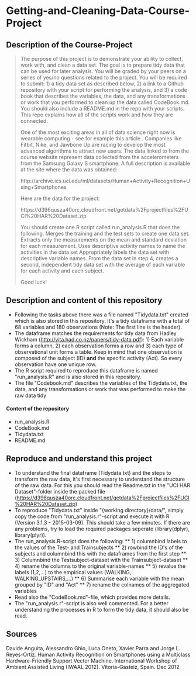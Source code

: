 # Getting-and-Cleaning-Data-Course-Project 
## Description of the Course-Project
<blockquote>
<p>The purpose of this project is to demonstrate your ability to collect, work with, and clean a data set. The goal is to prepare tidy data that can be used for later analysis. You will be graded by your peers on a series of yes/no questions related to the project. You will be required to submit: 1) a tidy data set as described below, 2) a link to a Github repository with your script for performing the analysis, and 3) a code book that describes the variables, the data, and any transformations or work that you performed to clean up the data called CodeBook.md. You should also include a README.md in the repo with your scripts. This repo explains how all of the scripts work and how they are connected.  </p>

<p>One of the most exciting areas in all of data science right now is wearable computing - see for example this article . Companies like Fitbit, Nike, and Jawbone Up are racing to develop the most advanced algorithms to attract new users. The data linked to from the course website represent data collected from the accelerometers from the Samsung Galaxy S smartphone. A full description is available at the site where the data was obtained:  </p>

<p>http://archive.ics.uci.edu/ml/datasets/Human+Activity+Recognition+Using+Smartphones  </p>

<p>Here are the data for the project:  </p>

<p>https://d396qusza40orc.cloudfront.net/getdata%2Fprojectfiles%2FUCI%20HAR%20Dataset.zip  </p>

<p> You should create one R script called run_analysis.R that does the following. 
Merges the training and the test sets to create one data set.
Extracts only the measurements on the mean and standard deviation for each measurement. 
Uses descriptive activity names to name the activities in the data set
Appropriately labels the data set with descriptive variable names. 
From the data set in step 4, creates a second, independent tidy data set with the average of each variable for each activity and each subject. </p>

<p>Good luck! </p>
</blockquote>

## Description and content of this repository ##

* Following the tasks above there was a file named "Tidydata.txt" created which is also stored in this repository. It's a tidy dataframe with a total of 68 variables and 180 observations (Note: The first line is the header). 
* The dataframe matches the requirements for tidy data from Hadley Wickham (http://vita.had.co.nz/papers/tidy-data.pdf): 1) Each  variable forms a column, 2) each observation forms a row and 3) each type of observational unit forms a table. Keep in mind that one observation is composed of the subject (ID) <b>and</b> the specific activity (Act). So every observation have one unique row.
* The R script required to reproduce this dataframe is named "run_analysis.R" and is also stored in this repository. 
* The file "Codebook.md" describes the variables of the Tidydata.txt, the data, and any transformations or work that was performed to make the raw data tidy

#### Content of the repository ####
* run_analysis.R
* CodeBook.md
* Tidydata.txt
* README.md

## Reproduce and understand this project ##
* To understand the final dataframe (Tidydata.txt) and the steps to transform the raw data, it's first necessary to understand the structure of the raw data. For this you should read the Readme.txt in the "UCI HAR Dataset"-folder inside the packed file (https://d396qusza40orc.cloudfront.net/getdata%2Fprojectfiles%2FUCI%20HAR%20Dataset.zip)
* To reproduce "Tidydata.txt" inside "{working directory}/data/", simply copy the code from "run_analysis.r"-script and execute it with R (Version 3.1.3 - 2015-03-09). This should take a few minutes. If there are any problems, try to load the required packages seperate (library(dplyr), library(plyr)).
* The run_analysis.R-script does the following:
** 1) columnbind labels to the values of the Test- and Trainsubjects
** 2) rowbind the ID's of the subjects and columnbind this with the dataframes from the first step
** 3) Columnbind the Testsubject-dataset with the Trainsubject-dataset
** 4) rename the columns to the original variable-names
** 5) revalue the labels (1,2,...) to the empirical values (WALKING, WALKING_UPSTAIRS,...)
** 6) Summarise each variable with the mean grouped by "ID" and "Act"
** 7) rename the colnames of the aggregated variables 
* Read also the "CodeBook.md"-file, which provides more details.
* The "run_analysis.r"-script is also well commented. For a better understanding the processes in R to form the tidy data, it should also be read.

## Sources ## 
Davide Anguita, Alessandro Ghio, Luca Oneto, Xavier Parra and Jorge L. Reyes-Ortiz. Human Activity Recognition on Smartphones using a Multiclass Hardware-Friendly Support Vector Machine. International Workshop of Ambient Assisted Living (IWAAL 2012). Vitoria-Gasteiz, Spain. Dec 2012
